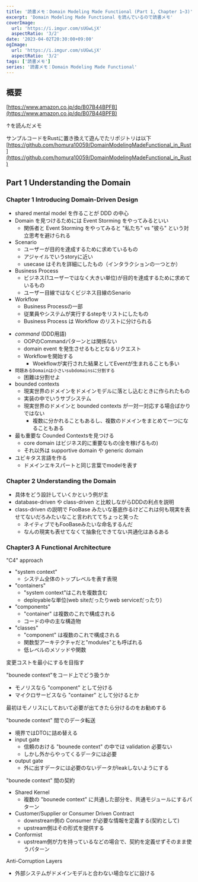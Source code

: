 ```yaml
---
title: '読書メモ：Domain Modeling Made Functional (Part 1, Chapter 1~3)'
excerpt: 'Domain Modeling Made Functional を読んでいるので読書メモ'
coverImage: 
  url: 'https://i.imgur.com/sUGwLjX'
  aspectRatio: '3/2'
date: '2023-04-02T20:30:00+09:00'
ogImage:
  url: 'https://i.imgur.com/sUGwLjX'
  aspectRatio: '3/2'
tags: ['読書メモ']
series: '読書メモ：Domain Modeling Made Functional'
---
```


## 概要

[https://www.amazon.co.jp/dp/B07B44BPFB](https://www.amazon.co.jp/dp/B07B44BPFB)

↑を読んだメモ

サンプルコードをRustに置き換えて遊んでたリポジトリは以下
[https://github.com/homura10059/DomainModelingMadeFunctional_in_Rust](https://github.com/homura10059/DomainModelingMadeFunctional_in_Rust)


## Part 1 Understanding the Domain

### Chapter 1 Introducing Domain-Driven Design

- shared mental model を作ることが DDD の中心 
- Domain を見つけるためには Event Storming をやってみるといい
	- 関係者と Event Storming をやってみると "私たち" vs "彼ら" という対立思考を避けられる
- Scenario
	- ユーザーが目的を達成するために求めているもの
	- アジャイルでいうstoryに近い
	- usecase はそれを詳細にしたもの（インタラクションの一つとか）
- Business Process
	- ビジネス(1ユーザーではなく大きい単位)が目的を達成するために求めているもの
	- ユーザー目線ではなくビジネス目線のSenario
- Workflow
	- Business Processの一部
	- 従業員やシステムが実行するstepをリストにしたもの
	- Business Process は Workflow のリストに分けられる
* *command* (DDD用語)
	* OOPのCommandパターンとは関係ない
	* domain event を発生させるもととなるリクエスト
	* Workflowを開始する
		* Woekflowが実行された結果としてEventが生まれることも多い
* `問題あるDomainは小さいsubdomainsに分割する`
	* 困難は分割せよ
* bounded contexts
	* 現実世界のドメインをドメインモデルに落とし込むときに作られたもの
	* 実装の中でいうサブシステム
	* 現実世界のドメインと bounded contexts が一対一対応する場合ばかりではない
		* 複数に分かれることもあるし、複数のドメインをまとめて一つになることもある
* 最も重要な Counded Contextsを見つける
	* core domain はビジネス的に重要なもの(金を稼げるもの)
	* それ以外は supportive domain や generic domain
* ユビキタス言語を作る
	* ドメインエキスパートと同じ言葉でmodelを表す

### Chapter 2 Understanding the Domain

- 具体をどう設計していくかという例が主
- database-driven や class-driven と比較しながらDDDの利点を説明
- class-driven の説明で FooBase みたいな基底作るけどこれは何も現実を表せてないだろみたいなこと言われててちょっと笑った
	- ネイティブでもFooBaseみたいな命名するんだ
	- なんの現実も表せてなくて抽象化できてない共通化はあるある


### Chapter3 A Functional Architecture

"C4" approach
- "system context"
	- システム全体のトップレベルを表す表現
- "containers"
	- "system context"はこれを複数含む
	- deployableな単位(web siteだったりweb serviceだったり)
- "components"
	- "container" は複数のこれで構成される
	- コードの中の主な構造物
- "classes"
	- "component" は複数のこれで構成される
	- 関数型アーキテクチャだと"modules"とも呼ばれる
	- 低レベルのメソッドや関数

変更コストを最小にするを目指す

"bounede context"をコード上でどう扱うか
- モノリスなら "component" として分ける
- マイクロサービスなら "container" として分けるとか

最初はモノリスにしておいて必要が出てきたら分けるのをお勧めする

"bounede context" 間でのデータ転送
* 境界ではDTOに詰め替える
* input gate
	* 信頼のおける "bounede context" の中では validation 必要ない
	* しかし外からやってくるデータには必要
* output gate
	* 外に出すデータには必要のないデータがleakしないようにする

"bounede context" 間の契約
- Shared Kernel
	- 複数の "bounede context" に共通した部分を、共通モジュールにするパターン
- Customer/Supplier or Consumer Driven Contract
	- downstream側の Consumer が必要な情報を定義する(契約として)
	- upstream側はその形式を提供する
- Conformist
	- upstream側が力を持っているなどの場合で、契約を定義せずそのまま使うパターン

Anti-Corruption Layers
- 外部システムがドメインモデルと合わない場合などに設ける